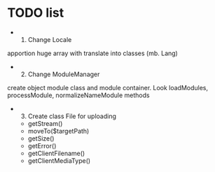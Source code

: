 TODO list
=========

- 1. Change Locale

apportion huge array with translate into classes (mb. Lang)

- 2. Change ModuleManager

create object module class and module container. Look loadModules, processModule, normalizeNameModule methods

- 3. Create class File for uploading

    - getStream()
    - moveTo($targetPath)
    - getSize()
    - getError()
    - getClientFilename()
    - getClientMediaType()
